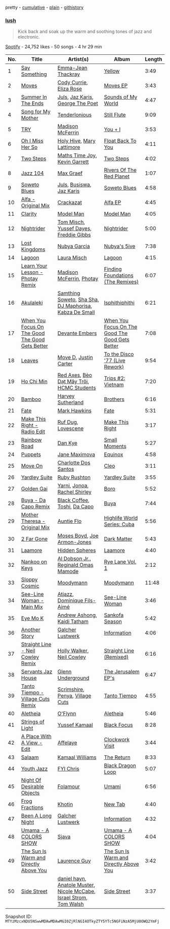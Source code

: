 pretty - [cumulative](/playlists/cumulative/37i9dQZF1DX1LY1d1nRWvR.md) - [plain](/playlists/plain/37i9dQZF1DX1LY1d1nRWvR) - [githistory](https://github.githistory.xyz/mackorone/spotify-playlist-archive/blob/main/playlists/plain/37i9dQZF1DX1LY1d1nRWvR)

### [lush](https://open.spotify.com/playlist/37i9dQZF1DX1LY1d1nRWvR)

> Kick back  and soak up the warm and soothing tones of jazz and electronic.

[Spotify](https://open.spotify.com/user/spotify) - 24,752 likes - 50 songs - 4 hr 29 min

| No. | Title | Artist(s) | Album | Length |
|---|---|---|---|---|
| 1 | [Say Something](https://open.spotify.com/track/3RdOr8819TT72WFuMMPmn1) | [Emma\-Jean Thackray](https://open.spotify.com/artist/3UgcksTtuB1Jnn8BrisEiC) | [Yellow](https://open.spotify.com/album/0JJaoV5WzQZVp71C6CkAJ5) | 3:49 |
| 2 | [Moves](https://open.spotify.com/track/07DuoTCTocHk7y3d8MImks) | [Cody Currie](https://open.spotify.com/artist/0ymdoOsfzRbCoAMfJPpsEx), [Eliza Rose](https://open.spotify.com/artist/4XC335ouK6pXyq4QiIb8bP) | [Moves EP](https://open.spotify.com/album/7sAOz7qlL8UyeRtFyVNWcj) | 3:43 |
| 3 | [Summer In The Ends](https://open.spotify.com/track/3ttIBQv2qjIWXbHeoCnoVm) | [Juls](https://open.spotify.com/artist/7BIkk865pwBrSZetA8Izic), [Jaz Karis](https://open.spotify.com/artist/4rDcfb3TEWyx0BKdzKG24I), [George The Poet](https://open.spotify.com/artist/7v8N36cC4msGrIM2YT4LNC) | [Sounds of My World](https://open.spotify.com/album/2Mju5QRHhBPkUQajYKTUSH) | 4:47 |
| 4 | [Song for My Mother](https://open.spotify.com/track/53g6d5JlFL9HE6HXsIW5c1) | [Tenderlonious](https://open.spotify.com/artist/5D1w6T6H7pnRDQZIrhwlxo) | [Still Flute](https://open.spotify.com/album/5YzXAdttew3nRAc1YPzP9t) | 9:09 |
| 5 | [TRY](https://open.spotify.com/track/1htTRt6dZPPeqduos5PAmC) | [Madison McFerrin](https://open.spotify.com/artist/02zPEtdzUWnPToEVLRiQ7e) | [You + I](https://open.spotify.com/album/1NIo4gSPB94n4QUDK7uJEL) | 3:53 |
| 6 | [Oh I Miss Her So](https://open.spotify.com/track/5psuezepdKbS4Iwl8kRY7M) | [Holy Hive](https://open.spotify.com/artist/1AcZuMRjIAdmksbzApOXnw), [Mary Lattimore](https://open.spotify.com/artist/38MKhZmMRHAZRz8LqtKIBw) | [Float Back To You](https://open.spotify.com/album/3QAqLB0l9c1OD2GG2fsW5F) | 4:11 |
| 7 | [Two Steps](https://open.spotify.com/track/4ACWPAiIYOtETNu9QsFEaP) | [Maths Time Joy](https://open.spotify.com/artist/3w18CP1k8zFZb1GfRlPHyK), [Kevin Garrett](https://open.spotify.com/artist/56tbeL5xhBPxby544GuK3E) | [Two Steps](https://open.spotify.com/album/2a9OfXHzWrnWmYoXN3QPYM) | 4:02 |
| 8 | [Jazz 104](https://open.spotify.com/track/32rOcuTIZZTNWdsrUWGCJ6) | [Max Graef](https://open.spotify.com/artist/4AflEeXdD0VohMzZvOGo55) | [Rivers Of The Red Planet](https://open.spotify.com/album/11c0YSZe2AXCX2s5r0KFP7) | 1:07 |
| 9 | [Soweto Blues](https://open.spotify.com/track/6l5WDlZzjAXWEA47969TXI) | [Juls](https://open.spotify.com/artist/7BIkk865pwBrSZetA8Izic), [Busiswa](https://open.spotify.com/artist/3RThWxnHbyN5Hvkr66eYj7), [Jaz Karis](https://open.spotify.com/artist/4rDcfb3TEWyx0BKdzKG24I) | [Soweto Blues](https://open.spotify.com/album/2tLxWdcRPF3V05kX1TLb40) | 4:58 |
| 10 | [Alfa \- Original Mix](https://open.spotify.com/track/1UabDxiLk78adOCYuQzhpu) | [Crackazat](https://open.spotify.com/artist/2PagBkTVHoKFjuxtCJp3As) | [Alfa EP](https://open.spotify.com/album/6nHbGBXnZxCP0PAq2Wt4rd) | 4:45 |
| 11 | [Clarity](https://open.spotify.com/track/6ynQ0rykKOYSB75YxI0FrT) | [Model Man](https://open.spotify.com/artist/2T5NLCuN31j79zbxZ2XCSA) | [Model Man](https://open.spotify.com/album/5K6zprAN97GLwBpDxiRgK4) | 4:05 |
| 12 | [Nightrider](https://open.spotify.com/track/0i7jazn1Rtp51KPM4iSs6z) | [Tom Misch](https://open.spotify.com/artist/1uiEZYehlNivdK3iQyAbye), [Yussef Dayes](https://open.spotify.com/artist/2rspptKP0lPBdlJJAJHqht), [Freddie Gibbs](https://open.spotify.com/artist/0Y4inQK6OespitzD6ijMwb) | [Nightrider](https://open.spotify.com/album/4u5C68CzGi223ErII6MD3l) | 5:00 |
| 13 | [Lost Kingdoms](https://open.spotify.com/track/17YIpKXRkKKqvb8ZbzyOG1) | [Nubya Garcia](https://open.spotify.com/artist/6O5k8LLRfDK8v9jj1GazAQ) | [Nubya's 5ive](https://open.spotify.com/album/42X2Gyov8AhwjiHfGCfOC4) | 7:38 |
| 14 | [Lagoon](https://open.spotify.com/track/1He6UQuHm8q2skPrOFKnja) | [Laura Misch](https://open.spotify.com/artist/0NrVrf231eji48nhNUJTXe) | [Lagoon](https://open.spotify.com/album/3iEWAuVwDEYuGuOpl0ztyE) | 4:15 |
| 15 | [Learn Your Lesson \- Photay Remix](https://open.spotify.com/track/3s8yxBdiXFlEi6y0gfGreR) | [Madison McFerrin](https://open.spotify.com/artist/02zPEtdzUWnPToEVLRiQ7e), [Photay](https://open.spotify.com/artist/1MSxOmIt7uYgvPydd1tU8F) | [Finding Foundations \(The Remixes\)](https://open.spotify.com/album/3k2eNuf5EEc1KUMrjJaskk) | 6:07 |
| 16 | [Akulaleki](https://open.spotify.com/track/73wcFiFeCQurmHDQIcirbm) | [Samthing Soweto](https://open.spotify.com/artist/6HwxMgE895sejjGFin9Gvm), [Sha Sha](https://open.spotify.com/artist/0jUNGuEa2n7yyld7KjsVVT), [DJ Maphorisa](https://open.spotify.com/artist/0mMqD2uqwvCjFvlzo6ayGi), [Kabza De Small](https://open.spotify.com/artist/1bNjWBFWsAAzZSR59lRdpR) | [Isphithiphithi](https://open.spotify.com/album/4sO9GxYupSVEJ3rRsaVpnd) | 6:21 |
| 17 | [When You Focus On The Good The Good Gets Better](https://open.spotify.com/track/2yYTqo2wnc2PssYogT57MG) | [Devante Embers](https://open.spotify.com/artist/34Lopo5VNpkJUIiVXTB0ZT) | [When You Focus On The Good The Good Gets Better](https://open.spotify.com/album/4vRJV9s2ykMP6MoI29ndDm) | 7:08 |
| 18 | [Leaves](https://open.spotify.com/track/4lGXye7yRWuhEb8jyaAYc2) | [Move D](https://open.spotify.com/artist/3hwmrS8MSceZwnZYvZFf97), [Justin Carter](https://open.spotify.com/artist/5uPFbw1zCaZDbZFlmrA15x) | [To the Disco '77 \(Live Rework\)](https://open.spotify.com/album/6a5zxWkfXH3jcXrjmdGSn2) | 9:54 |
| 19 | [Ho Chi Min](https://open.spotify.com/track/2vykok21C0IyTjpvUOcBWi) | [Red Axes](https://open.spotify.com/artist/5Owm9QgL9BSCRQKTX6T08G), [Bèo Dạt Mây Trôi](https://open.spotify.com/artist/5aiU9zkwOsUWaoKL3LZhvM), [HCMC Students](https://open.spotify.com/artist/7eTh42doMpsnT6Z6pKI9tK) | [Trips \#2: Vietnam](https://open.spotify.com/album/1NNk1ZIK6pil96rgNOXuBY) | 7:20 |
| 20 | [Bamboo](https://open.spotify.com/track/0tj5lFNJMzGKoQMY5uafU2) | [Harvey Sutherland](https://open.spotify.com/artist/4CxFlJDif0atTK3gZebcEf) | [Brothers](https://open.spotify.com/album/5bwIx6VKlV0nrPtjEM09xo) | 6:16 |
| 21 | [Fate](https://open.spotify.com/track/41FTrubQViaFrV6wNgf7M9) | [Mark Hawkins](https://open.spotify.com/artist/6BDLwOIauGwERNYxaOciyq) | [Fate](https://open.spotify.com/album/5Q7sdzeTeHALXAD82aPs0G) | 5:31 |
| 22 | [Make This Right \- Radio Edit](https://open.spotify.com/track/0ZhLu81Q05NbCHwsLRlW2N) | [Ruf Dug](https://open.spotify.com/artist/08Jin8iRNko0j3gewozB0T), [Lovescene](https://open.spotify.com/artist/7bovLS0s72xVbr3eZl9aLk) | [Make This Right](https://open.spotify.com/album/6Q24x3y5iDAUmdHx2lnvD7) | 3:17 |
| 23 | [Rainbow Road](https://open.spotify.com/track/2R9lqoximtsPHmnuvj3ptd) | [Dan Kye](https://open.spotify.com/artist/05YrP00agTrYezUyAsukKf) | [Small Moments](https://open.spotify.com/album/75GwgzYvvgaJQS6DooqcIC) | 5:27 |
| 24 | [Puppets](https://open.spotify.com/track/3xMALoXxfRhXggfUQGuStD) | [Jane Maximova](https://open.spotify.com/artist/1rV8eRHOV685BeNEa59lyt) | [Equinox](https://open.spotify.com/album/3GnAPmVrTXfY0Fr5Hqxr2h) | 4:58 |
| 25 | [Move On](https://open.spotify.com/track/390VumD1uSnfGvyB0NmjKe) | [Charlotte Dos Santos](https://open.spotify.com/artist/0INatsTiEOX0EJimNTQjSM) | [Cleo](https://open.spotify.com/album/1peRsBvuNWGMgEcwj1lx0K) | 3:11 |
| 26 | [Yardley Suite](https://open.spotify.com/track/3FLsuVjJ5Ioqb1hgst8N1b) | [Ruby Rushton](https://open.spotify.com/artist/6DO2Eyazl6ToBSvp7OGLuF) | [Yardley Suite](https://open.spotify.com/album/6GYzn93otdQDLDrlHx3mSX) | 3:55 |
| 27 | [Golden Gai](https://open.spotify.com/track/57U4RtkzOsK0vIVc6lu8ez) | [Yarni](https://open.spotify.com/artist/7nwdroo6JUr5X1TdAqMBDr), [Jonoa](https://open.spotify.com/artist/6br5gZuWFULycPE9ePuqk1), [Rachel Shirley](https://open.spotify.com/artist/6B8GzjIukc5DrGu32pabAI) | [Boro](https://open.spotify.com/album/3PZz5CUq6iaaSReo5O7Yko) | 5:52 |
| 28 | [Buya \- Da Capo Remix](https://open.spotify.com/track/4OezP9SDdFDOkANm9qdXYt) | [Black Coffee](https://open.spotify.com/artist/6wMr4zKPrrR0UVz08WtUWc), [Toshi](https://open.spotify.com/artist/6G621T2CmHyx5LCvd8QE63), [Da Capo](https://open.spotify.com/artist/4YuviELTmYBvDR66ThrMy9) | [Buya](https://open.spotify.com/album/6MmO8KpXWEyz4qh41tnzhU) | 7:44 |
| 29 | [Mother Theresa \- Original Mix](https://open.spotify.com/track/59IQ2oXNWFyoNJmISYjj7I) | [Auntie Flo](https://open.spotify.com/artist/6XYOjW5wxf5V9hwAR58o4d) | [Highlife World Series: Cuba](https://open.spotify.com/album/5H7bXAW9DD4rhFsVcFInkE) | 5:56 |
| 30 | [2 Far Gone](https://open.spotify.com/track/6MAL1HIq8S2qiKrdFiQAHF) | [Moses Boyd](https://open.spotify.com/artist/1otDUlTEBjcyDQg6CkHRaV), [Joe Armon\-Jones](https://open.spotify.com/artist/5mUcc8OOP4RuzrupeGYwW5) | [Dark Matter](https://open.spotify.com/album/4XRA7yDYWSkO5BMvZinESW) | 5:43 |
| 31 | [Laamore](https://open.spotify.com/track/4uC2RrHmTfq96i55BTk1ML) | [Hidden Spheres](https://open.spotify.com/artist/2ffi5jpoJUZy24fTeNsFMa) | [Laamore](https://open.spotify.com/album/3qawW9LV2i8RHgBqmfXYHO) | 4:40 |
| 32 | [Nankoo on Keys](https://open.spotify.com/track/4VImgRabUMMuNYftIVN3Go) | [Al Dobson Jr.](https://open.spotify.com/artist/3YOthLzFPTgp0fEtLRUoES), [Reginald Omas Mamode](https://open.spotify.com/artist/5f6KVvbRDEzdb6zTNVpYZy) | [Rye Lane Vol\. 1](https://open.spotify.com/album/5rjE3dz41m5JeNhDtq7Ahh) | 2:12 |
| 33 | [Sloppy Cosmic](https://open.spotify.com/track/2E8EbnfOycV8BaUzbCsGqa) | [Moodymann](https://open.spotify.com/artist/6pohviZSNRueSX7uNu63ZX) | [Moodymann](https://open.spotify.com/album/61sGO58ljdDgD4Mn6Bcj3P) | 11:48 |
| 34 | [See\-Line Woman \- Main Mix](https://open.spotify.com/track/7hbcgPOAPdrub7ht2quP04) | [Atjazz](https://open.spotify.com/artist/5E1HWPplEsztsh2zh1c9mH), [Dominique Fils\-Aimé](https://open.spotify.com/artist/10tvYvaoSO32hlvu3NrrPC) | [See\-Line Woman](https://open.spotify.com/album/1tFCA00rZrSeGHA208PfVY) | 3:46 |
| 35 | [Eye Mo K](https://open.spotify.com/track/4LBrt8RUMpGhPXkLqvsh4U) | [Andrew Ashong](https://open.spotify.com/artist/2SJ3xpG9fseCPIqePAGp6o), [Kaidi Tatham](https://open.spotify.com/artist/1x2aM48UiN5WoQL6ISEPvz) | [Sankofa Season](https://open.spotify.com/album/2X0ipAg7rr3Zzc9bDuhROn) | 5:42 |
| 36 | [Another Story](https://open.spotify.com/track/0AW4hkKsAgn8pU7pGPnu9Y) | [Galcher Lustwerk](https://open.spotify.com/artist/1c7bxvBwJrMuZKwx4EDPHf) | [Information](https://open.spotify.com/album/5qMjQBgXiEDIoNFHatsaNA) | 4:06 |
| 37 | [Straight Line \- Neil Cowley Remix](https://open.spotify.com/track/2aZCiyNWSZp18PSokglthU) | [Holly Walker](https://open.spotify.com/artist/5vssQp6TyMHsx4mihKVAsC), [Neil Cowley](https://open.spotify.com/artist/3jrpFxybBbCCh7EGCXMfdB) | [Straight Line \(Remixed\)](https://open.spotify.com/album/18KriOV8L1wKfthvb2m2LE) | 6:16 |
| 38 | [Servants Jaz House](https://open.spotify.com/track/3fmlNzB27d8Y5GW9lum3aT) | [Glenn Underground](https://open.spotify.com/artist/1ZdinLDX0e8r5dIlWLpmAc) | [The Jerusalem EP's](https://open.spotify.com/album/4C7ElGvtR8zpI19ixN8Y8G) | 6:47 |
| 39 | [Tanto Tiempo \- Village Cuts Remix](https://open.spotify.com/track/7opvEv3xPJsMIiPrvq4S5e) | [Scrimshire](https://open.spotify.com/artist/5iVIpHSJD1uKtL3impLoKL), [Penya](https://open.spotify.com/artist/33E3A9UvKfjQno9m6S5xwU), [Village Cuts](https://open.spotify.com/artist/1a3m42fKHHR2MsiBQK3GVU) | [Tanto Tiempo](https://open.spotify.com/album/37idrhwVE8BaAIw4uJ7klK) | 4:55 |
| 40 | [Aletheia](https://open.spotify.com/track/1SMLoRfenhQJjL4fbimctZ) | [O'Flynn](https://open.spotify.com/artist/7LTSTQkL7iK7zndjFQgHQo) | [Aletheia](https://open.spotify.com/album/0RVj8aaUuoTOZ7pyGjll6b) | 5:46 |
| 41 | [Strings of Light](https://open.spotify.com/track/5yPowIqdVPFaBvBmhoLE0Y) | [Yussef Kamaal](https://open.spotify.com/artist/710FHFQeXKC6dZGCxt7kQh) | [Black Focus](https://open.spotify.com/album/1MioiNBndcGhsQOFk3l6fu) | 8:28 |
| 42 | [A Place With A View \- Edit](https://open.spotify.com/track/1IhvRUOUbCK3RAyj2zCgYM) | [Affelaye](https://open.spotify.com/artist/08Xoy5Glpl7MyzzZsRfRPJ) | [Clockwork Visit](https://open.spotify.com/album/7xAFnEq15WA1cPCGOUIWJE) | 3:44 |
| 43 | [Salaam](https://open.spotify.com/track/6Z6lYo8cyciwEU6goSrM0L) | [Kamaal Williams](https://open.spotify.com/artist/01mXk9IDlVczWwZvVHAiIS) | [The Return](https://open.spotify.com/album/0XKj7L2flZPg2i7efBZT2N) | 8:33 |
| 44 | [Youth Jazz](https://open.spotify.com/track/7AhZqOQ976CkrBYXCDdsyU) | [FYI Chris](https://open.spotify.com/artist/0wZeO8kuM4dYiraesOH282) | [Black Dragon Loop](https://open.spotify.com/album/45Kc4Hj3SqBO5yXPnioU71) | 5:07 |
| 45 | [Night Of Desirable Objects](https://open.spotify.com/track/6aO19OZDf9v2mwDDAiwGvB) | [Folamour](https://open.spotify.com/artist/6pJY5At9SiMpAOBrw9YosS) | [Umami](https://open.spotify.com/album/6om5wLwMEeQcY1Uwlh7Oel) | 6:56 |
| 46 | [Frog Fractions](https://open.spotify.com/track/0pvezfxrKMaXPNNpGHlu5Q) | [Khotin](https://open.spotify.com/artist/0q2WkTHTEczNf8wNq6MBRk) | [New Tab](https://open.spotify.com/album/7sQkR41g5rIr1PPo4GloZe) | 4:40 |
| 47 | [Been A Long Night](https://open.spotify.com/track/6R1iUygNnqOmUBmMUsDM7I) | [Galcher Lustwerk](https://open.spotify.com/artist/1c7bxvBwJrMuZKwx4EDPHf) | [Information](https://open.spotify.com/album/5qMjQBgXiEDIoNFHatsaNA) | 4:32 |
| 48 | [Umama \- A COLORS SHOW](https://open.spotify.com/track/5Wupd4GMerV7h8zcDDitXN) | [Sjava](https://open.spotify.com/artist/4RfOLIFy2xEmlWzXEVmLJn) | [Umama \- A COLORS SHOW](https://open.spotify.com/album/31UdsiaxpCNVTndrA75zDw) | 4:04 |
| 49 | [The Sun Is Warm and Directly Above You](https://open.spotify.com/track/51C6ZIS91sig8ZHrWtsWlt) | [Laurence Guy](https://open.spotify.com/artist/1PTEiCpkzNkLNgMi1LL8JR) | [The Sun Is Warm and Directly Above You](https://open.spotify.com/album/4Udumqsv1U3QVeND9tqVp1) | 3:42 |
| 50 | [Side Street](https://open.spotify.com/track/0kAp4TveJqWs5F0zmzjDhy) | [daniel hayn](https://open.spotify.com/artist/2E54rBy4UeaSYijZiWlNpO), [Anatole Muster](https://open.spotify.com/artist/3wfxadqnYdgo7M31acbDVK), [Nicole McCabe](https://open.spotify.com/artist/00yDWlggrS34V03oLFjMbl), [Israel Strom](https://open.spotify.com/artist/07Z6BmMLQSWERbqmg4T8XL), [Tom Walsh](https://open.spotify.com/artist/4f619ZfS7lnjuCMukdcXxB) | [Side Street](https://open.spotify.com/album/07uKQeZ31FGZVbWXMIqeIU) | 3:37 |

Snapshot ID: `MTYzMzcxNDU5NSwwMDAwMDAwMGI0ZjRlNGI4OTkyZTY5YTc5NGFiNzA5MjU0OWQ2YmFj`
